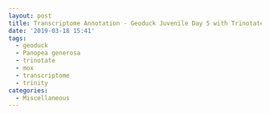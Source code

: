 ```yaml
---
layout: post
title: Transcriptome Annotation - Geoduck Juvenile Day 5 with Trinotate on Mox
date: '2019-03-18 15:41'
tags: 
  - geoduck
  - Panopea generosa
  - trinotate
  - mox
  - transcriptome
  - trinity
categories: 
  - Miscellaneous
---
```

